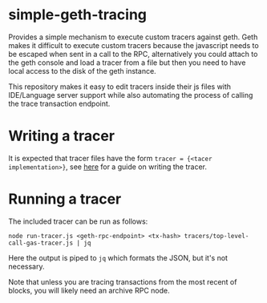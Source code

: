 # simple-geth-tracing

Provides a simple mechanism to execute custom tracers against geth. Geth makes
it difficult to execute custom tracers because the javascript needs to be
escaped when sent in a call to the RPC, alternatively you could attach to the
geth console and load a tracer from a file but then you need to have local
access to the disk of the geth instance.

This repository makes it easy to edit tracers inside their js files with
IDE/Language server support while also automating the process of calling the
trace transaction endpoint.

# Writing a tracer

It is expected that tracer files have the form `tracer = {<tacer implementation>}`,
see
[here](https://geth.ethereum.org/docs/developers/evm-tracing/javascript-tutorial)
for a guide on writing the tracer.

# Running a tracer

The included tracer can be run as follows:
```
node run-tracer.js <geth-rpc-endpoint> <tx-hash> tracers/top-level-call-gas-tracer.js | jq
```
Here the output is piped to `jq` which formats the JSON, but it's not necessary.

Note that unless you are tracing transactions from the most recent of blocks,
you will likely need an archive RPC node.
